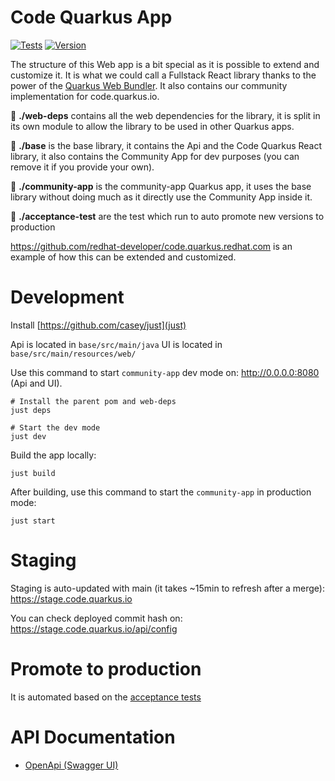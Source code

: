 # Code Quarkus App

 [![Tests](https://github.com/quarkusio/code.quarkus.io/actions/workflows/build.actions.yml/badge.svg)](https://github.com/quarkusio/code.quarkus.io/actions/workflows/build.actions.yml) [![Version](https://img.shields.io/maven-central/v/io.quarkus.code/code-quarkus?logo=apache-maven&style=flat-square)](https://search.maven.org/artifact/io.quarkus.code/code-quarkus)

The structure of this Web app is a bit special as it is possible to extend and customize it. It is what we could call a Fullstack React library thanks to the power of the [Quarkus Web Bundler](https://github.com/quarkiverse/quarkus-web-bundler). It also contains our community implementation for code.quarkus.io.

📁  **./web-deps** contains all the web dependencies for the library, it is split in its own module to allow the library to be used in other Quarkus apps.

📁  **./base** is the base library, it contains the Api and the Code Quarkus React library, it also contains the Community App for dev purposes (you can remove it if you provide your own).

📁  **./community-app** is the community-app Quarkus app, it uses the base library without doing much as it directly use the Community App inside it.

📁  **./acceptance-test** are the test which run to auto promote new versions to production

https://github.com/redhat-developer/code.quarkus.redhat.com is an example of how this can be extended and customized.

# Development

Install [https://github.com/casey/just](just)

Api is located in `base/src/main/java`
UI is located in `base/src/main/resources/web/`

Use this command to start `community-app` dev mode on: http://0.0.0.0:8080 (Api and UI).
```shell
# Install the parent pom and web-deps
just deps

# Start the dev mode
just dev
```

Build the app locally:
```shell
just build
```

After building, use this command to start the `community-app` in production mode:
```shell
just start
```

# Staging

Staging is auto-updated with main (it takes ~15min to refresh after a merge): https://stage.code.quarkus.io

You can check deployed commit hash on: https://stage.code.quarkus.io/api/config

# Promote to production

It is automated based on the [acceptance tests](https://github.com/quarkusio/code.quarkus.io/tree/main/acceptance-test)

# API Documentation

- [OpenApi (Swagger UI)](https://editor.swagger.io/?url=https://code.quarkus.io/q/openapi)

